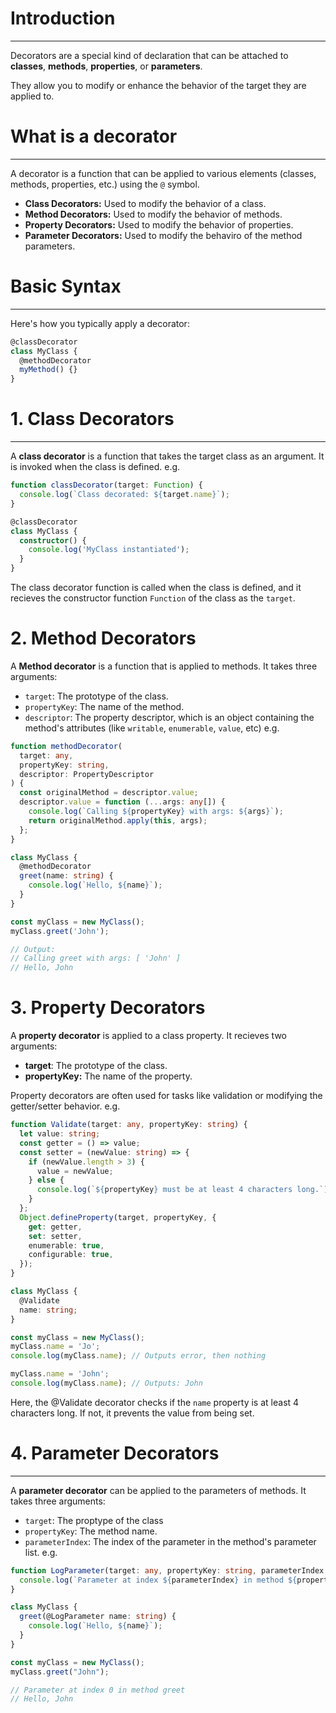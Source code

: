 # Introduction

---

Decorators are a special kind of declaration that can be attached to **classes**, **methods**, **properties**, or **parameters**.

They allow you to modify or enhance the behavior of the target they are applied to.

# What is a decorator

---

A decorator is a function that can be applied to various elements (classes, methods, properties, etc.) using the `@` symbol.

- **Class Decorators:** Used to modify the behavior of a class.
- **Method Decorators:** Used to modify the behavior of methods.
- **Property Decorators:** Used to modify the behavior of properties.
- **Parameter Decorators:** Used to modify the behaviro of the method parameters.

# Basic Syntax

---

Here's how you typically apply a decorator:

```ts
@classDecorator
class MyClass {
  @methodDecorator
  myMethod() {}
}
```

# 1. Class Decorators

---

A **class decorator** is a function that takes the target class as an argument. It is invoked when the class is defined. e.g.

```ts
function classDecorator(target: Function) {
  console.log(`Class decorated: ${target.name}`);
}

@classDecorator
class MyClass {
  constructor() {
    console.log('MyClass instantiated');
  }
}
```

The class decorator function is called when the class is defined, and it recieves the constructor function `Function` of the class as the `target`.

# 2. Method Decorators

A **Method decorator** is a function that is applied to methods. It takes three arguments:

- `target`: The prototype of the class.
- `propertyKey`: The name of the method.
- `descriptor`: The property descriptor, which is an object containing the method's attributes (like `writable`, `enumerable`, `value`, etc) e.g.

```ts
function methodDecorator(
  target: any,
  propertyKey: string,
  descriptor: PropertyDescriptor
) {
  const originalMethod = descriptor.value;
  descriptor.value = function (...args: any[]) {
    console.log(`Calling ${propertyKey} with args: ${args}`);
    return originalMethod.apply(this, args);
  };
}

class MyClass {
  @methodDecorator
  greet(name: string) {
    console.log(`Hello, ${name}`);
  }
}

const myClass = new MyClass();
myClass.greet('John');

// Output:
// Calling greet with args: [ 'John' ]
// Hello, John
```

# 3. Property Decorators

A **property decorator** is applied to a class property. It recieves two arguments:

- **target**: The prototype of the class.
- **propertyKey:** The name of the property.

Property decorators are often used for tasks like validation or modifying the getter/setter behavior. e.g.

```ts
function Validate(target: any, propertyKey: string) {
  let value: string;
  const getter = () => value;
  const setter = (newValue: string) => {
    if (newValue.length > 3) {
      value = newValue;
    } else {
      console.log(`${propertyKey} must be at least 4 characters long.`);
    }
  };
  Object.defineProperty(target, propertyKey, {
    get: getter,
    set: setter,
    enumerable: true,
    configurable: true,
  });
}

class MyClass {
  @Validate
  name: string;
}

const myClass = new MyClass();
myClass.name = 'Jo';
console.log(myClass.name); // Outputs error, then nothing

myClass.name = 'John';
console.log(myClass.name); // Outputs: John
```
Here, the @Validate decorator checks if the `name` property is at least 4 characters long. If not, it prevents the value from being set.

# 4. Parameter Decorators
---

A **parameter decorator** can be applied to the parameters of methods. It takes three arguments:
- `target`: The proptype of the class
- `propertyKey`: The method name.
- `parameterIndex`: The index of the parameter in the method's parameter list. e.g.


```ts
function LogParameter(target: any, propertyKey: string, parameterIndex: number) {
  console.log(`Parameter at index ${parameterIndex} in method ${propertyKey}`);
}

class MyClass {
  greet(@LogParameter name: string) {
    console.log(`Hello, ${name}`);
  }
}

const myClass = new MyClass();
myClass.greet("John");

// Parameter at index 0 in method greet
// Hello, John

```